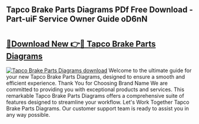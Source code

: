 ## Tapco Brake Parts Diagrams PDf Free Download - Part-uiF Service Owner Guide oD6nN

# <h2><a href="http://dfhk45n.blite.top/?on=Tapco+Brake+Parts+Diagrams">🔗Download New 👉🔴 Tapco Brake Parts Diagrams</a></h2>

[![Tapco Brake Parts Diagrams download](https://i.imgur.com/lujVjoI.png)](http://dfhk45n.blite.top/?on=Tapco+Brake+Parts+Diagrams)
Welcome to the ultimate guide for your new Tapco Brake Parts Diagrams, designed to ensure a smooth and efficient experience. Thank You for Choosing Brand Name We are committed to providing you with exceptional products and services. This remarkable Tapco Brake Parts Diagrams offers a comprehensive suite of features designed to streamline your workflow. Let's Work Together Tapco Brake Parts Diagrams. Our customer support team is ready to assist you in any way possible.
